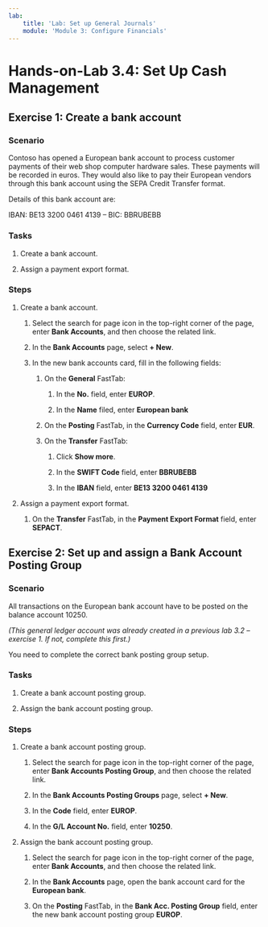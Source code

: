 ```yaml
---
lab:
    title: 'Lab: Set up General Journals'
    module: 'Module 3: Configure Financials'
---
```


Hands-on-Lab 3.4: Set Up Cash Management
========================================

Exercise 1: Create a bank account
---------------------------------

### Scenario

Contoso has opened a European bank account to process customer payments of their
web shop computer hardware sales. These payments will be recorded in euros. They
would also like to pay their European vendors through this bank account using
the SEPA Credit Transfer format.

Details of this bank account are:

IBAN: BE13 3200 0461 4139 – BIC: BBRUBEBB

### **Tasks**

1.  Create a bank account.

2.  Assign a payment export format.

### Steps

1.  Create a bank account.

    1.  Select the search for page icon in the top-right corner of the page,
        enter **Bank Accounts**, and then choose the related link.

    2.  In the **Bank Accounts** page, select **+ New**.

    3.  In the new bank accounts card, fill in the following fields:

        1.  On the **General** FastTab:

            1.  In the **No.** field, enter **EUROP**.

            2.  In the **Name** filed, enter **European bank**

        2.  On the **Posting** FastTab, in the **Currency Code** field, enter
            **EUR**.

        3.  On the **Transfer** FastTab:

            1.  Click **Show more**.

            2.  In the **SWIFT Code** field, enter **BBRUBEBB**

            3.  In the **IBAN** field, enter **BE13 3200 0461 4139**

2.  Assign a payment export format.

    1.  On the **Transfer** FastTab, in the **Payment Export Format** field,
        enter **SEPACT**.

Exercise 2: Set up and assign a Bank Account Posting Group
----------------------------------------------------------

### Scenario

All transactions on the European bank account have to be posted on the balance
account 10250.

*(This general ledger account was already created in a previous lab 3.2 –
exercise 1. If not, complete this first.)*

You need to complete the correct bank posting group setup.

### Tasks

1.  Create a bank account posting group.

2.  Assign the bank account posting group.

### Steps

1.  Create a bank account posting group.

    1.  Select the search for page icon in the top-right corner of the page,
        enter **Bank Accounts Posting Group**, and then choose the related link.

    2.  In the **Bank Accounts Posting Groups** page, select **+ New**.

    3.  In the **Code** field, enter **EUROP**.

    4.  In the **G/L Account No.** field, enter **10250**.

2.  Assign the bank account posting group.

    1.  Select the search for page icon in the top-right corner of the page,
        enter **Bank Accounts**, and then choose the related link.

    2.  In the **Bank Accounts** page, open the bank account card for the
        **European bank**.

    3.  On the **Posting** FastTab, in the **Bank Acc. Posting Group** field,
        enter the new bank account posting group **EUROP**.
